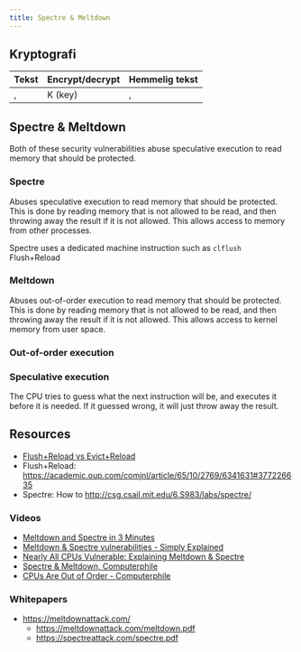 ```yaml
---
title: Spectre & Meltdown
---
```


## Kryptografi

Tekst | Encrypt/decrypt | Hemmelig tekst
--- | --- | ---
, | K (key) | ,

## Spectre & Meltdown

Both of these security vulnerabilities abuse speculative execution to read memory that should be protected.

### Spectre

Abuses speculative execution to read memory that should be protected. This is done by reading memory that is not allowed to be read, and then throwing away the result if it is not allowed. This allows access to memory from other processes.

Spectre uses a dedicated machine instruction such as `clflush`  Flush+Reload

### Meltdown

Abuses out-of-order execution to read memory that should be protected. This is done by reading memory that is not allowed to be read, and then throwing away the result if it is not allowed. This allows access to kernel memory from user space.

### Out-of-order execution

### Speculative execution

The CPU tries to guess what the next instruction will be, and executes it before it is needed. If it guessed wrong, it will just throw away the result.

## Resources

- [Flush+Reload vs Evict+Reload](https://blog.f-secure.com/some-notes-on-meltdown-and-spectre/)
- Flush+Reload: <https://academic.oup.com/comjnl/article/65/10/2769/6341631#377226635>
- Spectre: How to <http://csg.csail.mit.edu/6.S983/labs/spectre/>

### Videos

- [Meltdown and Spectre in 3 Minutes](https://youtu.be/syAdX44pokE?si=wZnqxtDOTDQsEqDn)
- [Meltdown & Spectre vulnerabilities - Simply Explained](https://youtu.be/bs0xswK0eZk?si=KVZXAT9XYHAvGpjb)
- [Nearly All CPUs Vulnerable: Explaining Meltdown & Spectre](https://youtu.be/-B1OGoVZcUQ?si=ETtqjsfi4oc2Xho4)
- [Spectre & Meltdown, Computerphile](https://youtu.be/I5mRwzVvFGE?si=KMFVFXeIaHIEyiYh)
- [CPUs Are Out of Order - Computerphile](https://youtu.be/_qvOlL8nhN4?si=hpLWIF73UUFcgu0E)

### Whitepapers

- <https://meltdownattack.com/>
  - <https://meltdownattack.com/meltdown.pdf>
  - <https://spectreattack.com/spectre.pdf>
